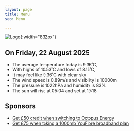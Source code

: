 ```yaml
---
layout: page
title: Menu
seo: Menu

---
```


![Logo](/images/logo.jpg){:width="832px"}

<!-- weather_marker starts -->
## On Friday, 22 August 2025

- The average temperature today is 9.36˚C,
- With highs of 10.53˚C and lows of 8.15˚C,
- It may feel like 9.36˚C with clear sky
- The wind speed is 0.89m/s and visibility is 10000m
- The pressure is 1022hPa and humidity is 83%
- The sun will rise at 05:04 and set at 19:18

<!-- weather_marker ends -->

## Sponsors

- [Get £50 credit when switching to Octopus Energy](https://bit.ly/3oD1nnS)
- [Get £75 when taking a 1000mb YouFibre broadband plan](https://aklam.io/91zWhU?)

